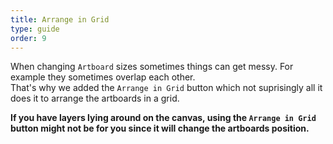 ```yaml
---
title: Arrange in Grid
type: guide
order: 9
---
```


When changing `Artboard` sizes sometimes things can get messy. For example they sometimes overlap each other.  
That's why we added the `Arrange in Grid` button which not suprisingly all it does it to arrange the artboards in a grid.

**If you have layers lying around on the canvas, using the `Arrange in Grid` button might not be for you since it will change the artboards position.**